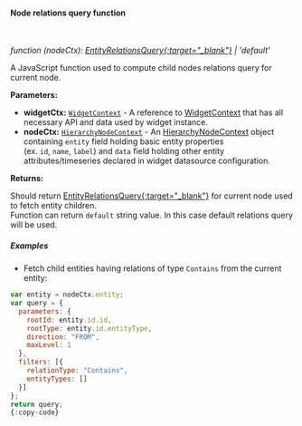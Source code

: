 #### Node relations query function

<div class="divider"></div>
<br/>

*function (nodeCtx): [EntityRelationsQuery{:target="_blank"}](https://github.com/echoiot/echoiot/blob/dda61383933cac9aa6821a77ff9b19291e69db9f/ui-ngx/src/app/shared/models/relation.models.ts#L69) | 'default'*

A JavaScript function used to compute child nodes relations query for current node.

**Parameters:**

<ul>
  <li><b>widgetCtx:</b> <code><a href="https://github.com/echoiot/echoiot/blob/5bb6403407aa4898084832d6698aa9ea6d484889/ui-ngx/src/app/modules/home/models/widget-component.models.ts#L107" target="_blank">WidgetContext</a></code> - A reference to <a href="https://github.com/echoiot/echoiot/blob/5bb6403407aa4898084832d6698aa9ea6d484889/ui-ngx/src/app/modules/home/models/widget-component.models.ts#L107" target="_blank">WidgetContext</a> that has all necessary API 
     and data used by widget instance.
  </li>
  <li><b>nodeCtx:</b> <code><a href="https://github.com/echoiot/echoiot/blob/e264f7b8ddff05bda85c4833bf497f47f447496e/ui-ngx/src/app/modules/home/components/widget/lib/entities-hierarchy-widget.models.ts#L35" target="_blank">HierarchyNodeContext</a></code> - An 
            <a href="https://github.com/echoiot/echoiot/blob/e264f7b8ddff05bda85c4833bf497f47f447496e/ui-ngx/src/app/modules/home/components/widget/lib/entities-hierarchy-widget.models.ts#L35" target="_blank">HierarchyNodeContext</a> object
            containing <code>entity</code> field holding basic entity properties <br> (ex. <code>id</code>, <code>name</code>, <code>label</code>) and <code>data</code> field holding other entity attributes/timeseries declared in widget datasource configuration.
   </li>
</ul>

**Returns:**

Should return [EntityRelationsQuery{:target="_blank"}](https://github.com/echoiot/echoiot/blob/dda61383933cac9aa6821a77ff9b19291e69db9f/ui-ngx/src/app/shared/models/relation.models.ts#L69) for current node used to fetch entity children.<br>
Function can return `default` string value. In this case default relations query will be used.

<div class="divider"></div>

##### Examples

* Fetch child entities having relations of type `Contains` from the current entity:

```javascript
var entity = nodeCtx.entity;
var query = {
  parameters: {
    rootId: entity.id.id,
    rootType: entity.id.entityType,
    direction: "FROM",
    maxLevel: 1
  },
  filters: [{
    relationType: "Contains",
    entityTypes: []
  }]
};
return query;
{:copy-code}
```

<br>
<br>
